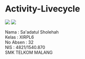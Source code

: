 # Activity-Livecycle

![](https://drive.google.com/uc?export=view&id=0B7B9myqe35ONQ3Y0VE1RN2RxNXc)
![](https://drive.google.com/uc?export=view&id=0B7B9myqe35ONYWc5QXFRUFpGR28)

Nama : Sa'adatul Sholehah <br>
Kelas : XIRPL6 <br>
No Absen : 32 <br>
NIS : 4821/1540.870 <br>
SMK TELKOM MALANG
